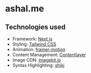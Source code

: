 # ashal.me

## Technologies used

- Framework: [Next.js](https://nextjs.org/)
- Styling: [Tailwind CSS](https://tailwindcss.com/)
- Animation: [framer-motion](https://framer.com/docs)
- Content Management: [Contentlayer](https://www.contentlayer.dev/)
- Image CDN: [imagekit.io](https://imagekit.io/)
- Syntax Highlighting: [shiki](https://shiki.matsu.io/)
